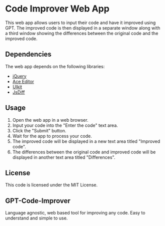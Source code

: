 # Code Improver Web App

This web app allows users to input their code and have it improved using GPT. The improved code is then displayed in a separate window along with a third window showing the differences between the original code and the improved code.

## Dependencies

The web app depends on the following libraries:
- [jQuery](https://jquery.com/)
- [Ace Editor](https://ace.c9.io/)
- [UIkit](https://getuikit.com/)
- [JsDiff](https://github.com/kpdecker/jsdiff)

## Usage

1. Open the web app in a web browser.
2. Input your code into the "Enter the code" text area.
3. Click the "Submit" button.
4. Wait for the app to process your code.
5. The improved code will be displayed in a new text area titled "Improved code".
6. The differences between the original code and improved code will be displayed in another text area titled "Differences".

## License

This code is licensed under the MIT License.

## GPT-Code-Improver
Language agnostic, web based tool for improving any code. Easy to understand and simple to use.
